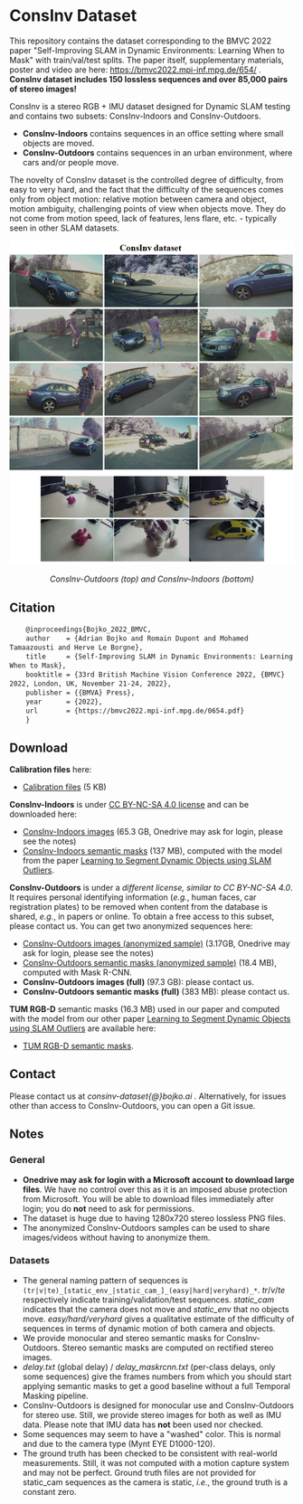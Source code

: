 # ConsInv Dataset

This repository contains the dataset corresponding to the BMVC 2022 paper "Self-Improving SLAM in Dynamic Environments: Learning When to Mask" with train/val/test splits. The paper itself, supplementary materials, poster and video are here: https://bmvc2022.mpi-inf.mpg.de/654/ . **ConsInv dataset includes 150 lossless sequences and over 85,000 pairs of stereo images!**

ConsInv is a stereo RGB + IMU dataset designed for Dynamic SLAM testing and contains two subsets: ConsInv-Indoors and ConsInv-Outdoors.
- **ConsInv-Indoors** contains sequences in an office setting where small objects are moved.
- **ConsInv-Outdoors** contains sequences in an urban environment, where cars and/or people move.

The novelty of ConsInv dataset is the controlled degree of difficulty, from easy to very hard, and the fact that the difficulty of the sequences comes only from object motion: relative motion between camera and object, motion ambiguity, challenging points of view when objects move. They do not come from motion speed, lack of features, lens flare, etc. - typically seen in other SLAM datasets.

![ConsInv Dataset](/consinv_dataset.png "ConsInv Dataset")
<div align="center">
<em>ConsInv-Outdoors (top) and ConsInv-Indoors (bottom)</em>
</div>


## Citation

```
    @inproceedings{Bojko_2022_BMVC,
    author    = {Adrian Bojko and Romain Dupont and Mohamed Tamaazousti and Herve Le Borgne},
    title     = {Self-Improving SLAM in Dynamic Environments: Learning When to Mask},
    booktitle = {33rd British Machine Vision Conference 2022, {BMVC} 2022, London, UK, November 21-24, 2022},
    publisher = {{BMVA} Press},
    year      = {2022},
    url       = {https://bmvc2022.mpi-inf.mpg.de/0654.pdf}
    }
```

## Download
**Calibration files** here:
- [Calibration files](https://1drv.ms/u/s!AquWoxc7jCZM1F2rN1wSd0UeA2Df?e=4fLXcj) (5 KB)

**ConsInv-Indoors**  is under [CC BY-NC-SA 4.0 license](https://creativecommons.org/licenses/by-nc-sa/4.0/) and can be downloaded here: 
- [ConsInv-Indoors images](https://1drv.ms/u/s!AquWoxc7jCZM1GLAIe7hG4bUb4RZ?e=OwABhg) (65.3 GB, Onedrive may ask for login, please see the notes)
- [ConsInv-Indoors semantic masks](https://1drv.ms/u/s!AquWoxc7jCZM1GBCjP4HJVT2W_Xi?e=qC1st1) (137 MB), computed with the model from the paper [Learning to Segment Dynamic Objects using SLAM Outliers](https://ieeexplore.ieee.org/abstract/document/9412341).

**ConsInv-Outdoors** is under a *different license, similar to CC BY-NC-SA 4.0*. It requires personal identifying information (*e.g.*, human faces, car registration plates) to be removed when content from the database is shared, *e.g.*, in papers or online. To obtain a free access to this subset, please contact us. You can get two anonymized sequences here:
- [ConsInv-Outdoors images (anonymized sample)](https://1drv.ms/u/s!AquWoxc7jCZM1GFTKNiu5NGnQJqd?e=C3ydUk) (3.17GB, Onedrive may ask for login, please see the notes)
- [ConsInv-Outdoors semantic masks (anonymized sample)](https://1drv.ms/u/s!AquWoxc7jCZM1F99Dr3w99WesyTi?e=8hByHF) (18.4 MB), computed with Mask R-CNN.
- **ConsInv-Outdoors images (full)** (97.3 GB): please contact us.
- **ConsInv-Outdoors semantic masks (full)** (383 MB): please contact us.

**TUM RGB-D** semantic masks (16.3 MB) used in our paper and computed with the model from our other paper [Learning to Segment Dynamic Objects using SLAM Outliers](https://ieeexplore.ieee.org/abstract/document/9412341) are available here: 
- [TUM RGB-D semantic masks](https://1drv.ms/u/s!AquWoxc7jCZM1F63AW6vXXSTEAn0?e=CTjCN5).

## Contact
Please contact us at *consinv-dataset{@}bojko.ai* . Alternatively, for issues other than access to ConsInv-Outdoors, you can open a Git issue.

## Notes
### General
- **Onedrive may ask for login with a Microsoft account to download large files**. We have no control over this as it is an imposed abuse protection from Microsoft. You will be able to download files immediately after login; you do **not** need to ask for permissions.
- The dataset is huge due to having 1280x720 stereo lossless PNG files.
- The anonymized ConsInv-Outdoors samples can be used to share images/videos without having to anonymize them.

### Datasets
- The general naming pattern of sequences is `(tr|v|te)_[static_env_|static_cam_]_(easy|hard|veryhard)_*`. *tr*/*v*/*te* respectively indicate training/validation/test sequences. *static_cam* indicates that the camera does not move and *static_env* that no objects move. *easy/hard/veryhard* gives a qualitative estimate of the difficulty of sequences in terms of dynamic motion of both camera and objects.
- We provide monocular and stereo semantic masks for ConsInv-Outdoors. Stereo semantic masks are computed on rectified stereo images.
- *delay.txt* (global delay) / *delay_maskrcnn.txt* (per-class delays, only some sequences) give the frames numbers from which you should start applying semantic masks to get a good baseline without a full Temporal Masking pipeline.
- ConsInv-Outdoors is designed for monocular use and ConsInv-Outdoors for stereo use. Still, we provide stereo images for both as well as IMU data. Please note that IMU data has **not** been used nor checked.
- Some sequences may seem to have a "washed" color. This is normal and due to the camera type (Mynt EYE D1000-120).
- The ground truth has been checked to be consistent with real-world measurements. Still, it was not computed with a motion capture system and may not be perfect. Ground truth files are not provided for static_cam sequences as the camera is static, *i.e.*, the ground truth is a constant zero.

